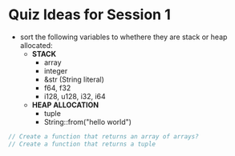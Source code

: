 # Quiz Ideas for Session 1
- sort the following variables to whethere they are stack or heap allocated:
  - **STACK**
    - array
    - integer
    - &str (String literal)
    - f64, f32
    - i128, u128, i32, i64
  - **HEAP ALLOCATION**
    - tuple
    - String::from("hello world")



```rust
// Create a function that returns an array of arrays?
// Create a function that returns a tuple
```
